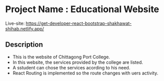 # Project Name : Educational Website

Live-site: https://get-developer-react-bootstrap-shakhawat-shihab.netlify.app/

## Description

* This is the website of Chittagong Port College.
* In this website, the services provided by the college are listed.
* A sstudent can chose the services acording to his need.
* React Routing is implemented so the route changes with uers activity.
